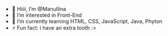 - 👋 Hiiii, I’m @Manullina
- 👀 I’m interested in Front-End
- 🌱 I’m currently learning HTML, CSS, JavaScript, Java, Phyton
- ⚡ Fun fact: i have an extra tooth :>

<!---
Manullina/Manullina is a ✨ special ✨ repository because its `README.md` (this file) appears on your GitHub profile.
You can click the Preview link to take a look at your changes.
--->
